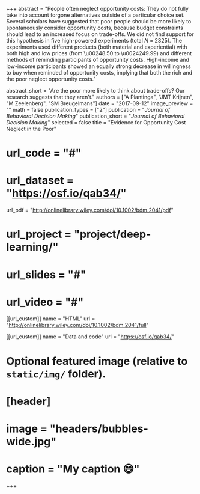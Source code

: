 +++
abstract = "People often neglect opportunity costs: They do not fully take into account forgone alternatives outside of a particular choice set. Several scholars have suggested that poor people should be more likely to spontaneously consider opportunity costs, because budget constraints should lead to an increased focus on trade-offs. We did not find support for this hypothesis in five high-powered experiments (total *N* = 2325). The experiments used different products (both material and experiential) with both high and low prices (from \u00248.50 to \u0024249.99) and different methods of reminding participants of opportunity costs. High-income and low-income participants showed an equally strong decrease in willingness to buy when reminded of opportunity costs, implying that both the rich and the poor neglect opportunity costs."

abstract_short = "Are the poor more likely to think about trade-offs? Our research suggests that they aren't."
authors = ["A Plantinga", "JMT Krijnen", "M Zeelenberg", "SM Breugelmans"]
date = "2017-09-12"
image_preview = ""
math = false
publication_types = ["2"]
publication = "*Journal of Behavioral Decision Making*"
publication_short = "*Journal of Behavioral Decision Making*"
selected = false
title = "Evidence for Opportunity Cost Neglect in the Poor"
# url_code = "#"
# url_dataset = "https://osf.io/qab34/"
url_pdf = "http://onlinelibrary.wiley.com/doi/10.1002/bdm.2041/pdf"
# url_project = "project/deep-learning/"
# url_slides = "#"
# url_video = "#"

[[url_custom]]
name = "HTML"
url = "http://onlinelibrary.wiley.com/doi/10.1002/bdm.2041/full"

[[url_custom]]
name = "Data and code"
url = "https://osf.io/qab34/"

# Optional featured image (relative to `static/img/` folder).
# [header]
# image = "headers/bubbles-wide.jpg"
# caption = "My caption :smile:"

+++

<!-- More detail can easily be written here using *Markdown* and $\rm \LaTeX$ math code. -->
